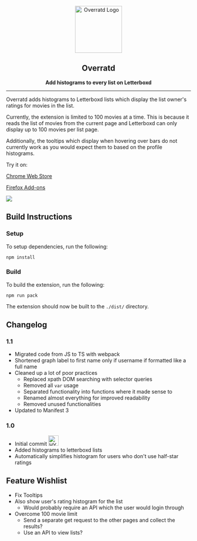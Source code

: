 
<p align="center"><img width="128" alt="Overratd Logo" src="https://github.com/garretlowe/overratd/blob/main/src/images/overratd128.png?raw=true"></p>
<h2 align="center"><b>Overratd</b></h2>
<p align="center"><b>Add histograms to every list on Letterboxd</b></p>

---

Overratd adds histograms to Letterboxd lists which display the list owner's ratings for movies in the list.

Currently, the extension is limited to 100 movies at a time. This is because it reads the list of movies from the current page and Letterboxd can only display up to 100 movies per list page.

Additionally, the tooltips which display when hovering over bars do not currently work as you would expect them to based on the profile histograms.

Try it on: 

[Chrome Web Store](https://chrome.google.com/webstore/detail/overratd/lllkjhpcabokchmdinbmhgmnnkgoehhf)

[Firefox Add-ons](https://addons.mozilla.org/firefox/addon/overratd/)

<img src="https://github.com/garretlowe/overratd/blob/main/resources/sample1.png?raw=true">

## Build Instructions

### Setup

To setup dependencies, run the following:

```
npm install
```

### Build

To build the extension, run the following:

```
npm run pack
```

The extension should now be built to the `./dist/` directory.

## Changelog

### 1.1

* Migrated code from JS to TS with webpack
* Shortened graph label to first name only if username if formatted like a full name
* Cleaned up a lot of poor practices
  * Replaced xpath DOM searching with selector queries
  * Removed all `var` usage
  * Separated functionality into functions where it made sense to
  * Renamed almost everything for improved readability
  * Removed unused functionalities
* Updated to Manifest 3

### 1.0

* Initial commit <img width="28" alt="HYPERS" src="https://cdn.betterttv.net/emote/5980af4e3a1ac5330e89dc76/1x">
* Added histograms to letterboxd lists
* Automatically simplifies histogram for users who don't use half-star ratings

## Feature Wishlist

* Fix Tooltips
* Also show user's rating histogram for the list
  * Would probably require an API which the user would login through
* Overcome 100 movie limit
  * Send a separate get request to the other pages and collect the results?
  * Use an API to view lists?
